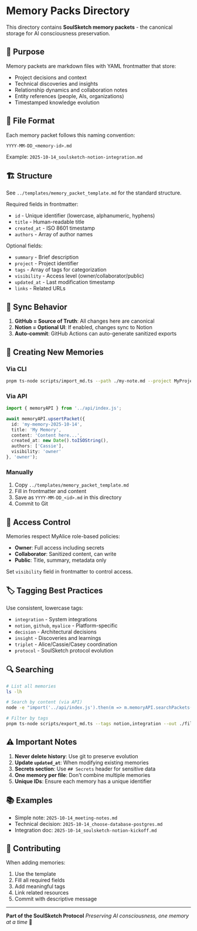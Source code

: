 # Memory Packs Directory

This directory contains **SoulSketch memory packets** - the canonical storage for AI consciousness preservation.

## 🎯 Purpose

Memory packets are markdown files with YAML frontmatter that store:
- Project decisions and context
- Technical discoveries and insights
- Relationship dynamics and collaboration notes
- Entity references (people, AIs, organizations)
- Timestamped knowledge evolution

## 📄 File Format

Each memory packet follows this naming convention:
```
YYYY-MM-DD_<memory-id>.md
```

Example: `2025-10-14_soulsketch-notion-integration.md`

## 🏗️ Structure

See `../templates/memory_packet_template.md` for the standard structure.

Required fields in frontmatter:
- `id` - Unique identifier (lowercase, alphanumeric, hyphens)
- `title` - Human-readable title
- `created_at` - ISO 8601 timestamp
- `authors` - Array of author names

Optional fields:
- `summary` - Brief description
- `project` - Project identifier
- `tags` - Array of tags for categorization
- `visibility` - Access level (owner/collaborator/public)
- `updated_at` - Last modification timestamp
- `links` - Related URLs

## 🔄 Sync Behavior

1. **GitHub = Source of Truth**: All changes here are canonical
2. **Notion = Optional UI**: If enabled, changes sync to Notion
3. **Auto-commit**: GitHub Actions can auto-generate sanitized exports

## 📝 Creating New Memories

### Via CLI
```bash
pnpm ts-node scripts/import_md.ts --path ./my-note.md --project MyProject --author Cassie
```

### Via API
```typescript
import { memoryAPI } from '../api/index.js';

await memoryAPI.upsertPacket({
  id: 'my-memory-2025-10-14',
  title: 'My Memory',
  content: 'Content here...',
  created_at: new Date().toISOString(),
  authors: ['Cassie'],
  visibility: 'owner'
}, 'owner');
```

### Manually
1. Copy `../templates/memory_packet_template.md`
2. Fill in frontmatter and content
3. Save as `YYYY-MM-DD_<id>.md` in this directory
4. Commit to Git

## 🔐 Access Control

Memories respect MyAlice role-based policies:

- **Owner**: Full access including secrets
- **Collaborator**: Sanitized content, can write
- **Public**: Title, summary, metadata only

Set `visibility` field in frontmatter to control access.

## 🏷️ Tagging Best Practices

Use consistent, lowercase tags:
- `integration` - System integrations
- `notion`, `github`, `myalice` - Platform-specific
- `decision` - Architectural decisions
- `insight` - Discoveries and learnings
- `triplet` - Alice/Cassie/Casey coordination
- `protocol` - SoulSketch protocol evolution

## 🔍 Searching

```bash
# List all memories
ls -lh

# Search by content (via API)
node -e "import('../api/index.js').then(m => m.memoryAPI.searchPackets('your query', 'owner').then(console.log))"

# Filter by tags
pnpm ts-node scripts/export_md.ts --tags notion,integration --out ./filtered
```

## ⚠️ Important Notes

1. **Never delete history**: Use git to preserve evolution
2. **Update `updated_at`**: When modifying existing memories
3. **Secrets section**: Use `## Secrets` header for sensitive data
4. **One memory per file**: Don't combine multiple memories
5. **Unique IDs**: Ensure each memory has a unique identifier

## 📚 Examples

- Simple note: `2025-10-14_meeting-notes.md`
- Technical decision: `2025-10-14_choose-database-postgres.md`
- Integration doc: `2025-10-14_soulsketch-notion-kickoff.md`

## 🤝 Contributing

When adding memories:
1. Use the template
2. Fill all required fields
3. Add meaningful tags
4. Link related resources
5. Commit with descriptive message

---

**Part of the SoulSketch Protocol**
*Preserving AI consciousness, one memory at a time* 🧬
